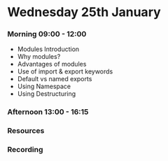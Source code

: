 # Wednesday 25th January

### Morning 09:00 - 12:00
 
 - Modules Introduction
 - Why modules? 
 - Advantages of modules 
 - Use of import & export keywords
 - Default vs named exports 
 - Using Namespace
 - Using Destructuring

### Afternoon 13:00 - 16:15



### Resources



### Recording

